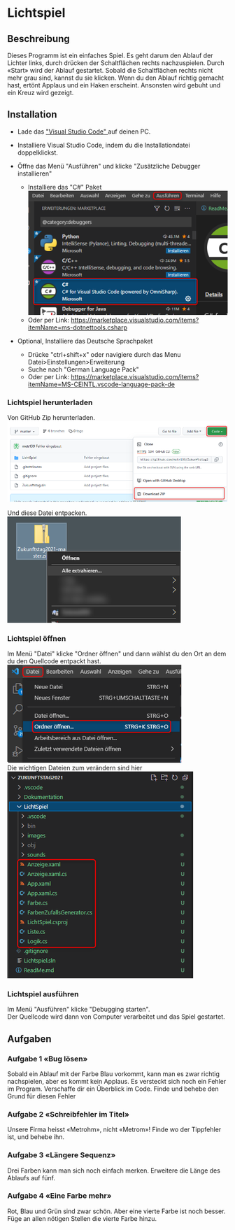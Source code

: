 # Lichtspiel

## Beschreibung
Dieses Programm ist ein einfaches Spiel. Es geht darum den Ablauf der Lichter links, durch drücken der Schaltflächen rechts nachzuspielen.
Durch «Start» wird der Ablauf gestartet. Sobald die Schaltflächen rechts nicht mehr grau sind, kannst du sie klicken.
Wenn du den Ablauf richtig gemacht hast, ertönt Applaus und ein Haken erscheint. Ansonsten wird gebuht und ein Kreuz wird gezeigt.

## Installation
- Lade das ["Visual Studio Code" ](https://code.visualstudio.com/) auf deinen PC.
- Installiere Visual Studio Code, indem du die Installationdatei doppelklickst.
- Öffne das Menü "Ausführen" und klicke "Zusätzliche Debugger installieren"  
  - Installiere das "C#" Paket ![C# Debugger](Dokumentation/img03.png)
  - Oder per Link: https://marketplace.visualstudio.com/items?itemName=ms-dotnettools.csharp

- Optional, Installiere das Deutsche Sprachpaket
  - Drücke "ctrl+shift+x" oder navigiere durch das Menu Datei>Einstellungen>Erweiterung
  - Suche nach "German Language Pack"
  - Oder per Link: https://marketplace.visualstudio.com/items?itemName=MS-CEINTL.vscode-language-pack-de

### Lichtspiel herunterladen
Von GitHub Zip herunterladen.  
![Herunterladen](Dokumentation/img01.png)

Und diese Datei entpacken.  
![Entpacken](Dokumentation/img02.png)

### Lichtspiel öffnen
Im Menü "Datei" klicke "Ordner öffnen" und dann wählst du den Ort an dem du den Quellcode entpackt hast.
![Ordner Oeffnen](Dokumentation/img04.png)  
Die wichtigen Dateien zum verändern sind hier  
![Uebersicht](Dokumentation/img05.png)  

### Lichtspiel ausführen
Im Menü "Ausführen" klicke "Debugging starten".  
Der Quellcode wird dann von Computer verarbeitet und das Spiel gestartet.

## Aufgaben
### Aufgabe 1 «Bug lösen»
Sobald ein Ablauf mit der Farbe Blau vorkommt, kann man es zwar richtig nachspielen, aber es kommt kein Applaus. Es versteckt sich noch ein Fehler im Program.
Verschaffe dir ein Überblick im Code. Finde und behebe den Grund für diesen Fehler

### Aufgabe 2 «Schreibfehler im Titel»
Unsere Firma heisst «Metrohm», nicht «Metrom»!
Finde wo der Tippfehler ist, und behebe ihn.

### Aufgabe 3 «Längere Sequenz»
Drei Farben kann man sich noch einfach merken. Erweitere die Länge des Ablaufs auf fünf.

### Aufgabe 4 «Eine Farbe mehr»
Rot, Blau und Grün sind zwar schön. Aber eine vierte Farbe ist noch besser.
Füge an allen nötigen Stellen die vierte Farbe hinzu.
